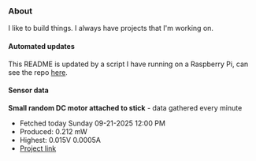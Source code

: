 ### About
I like to build things. I always have projects that I'm working on.

#### Automated updates
This README is updated by a script I have running on a Raspberry Pi, can see the repo [here](https://github.com/jdc-cunningham/raspi-git-repo-updater).

#### Sensor data


**Small random DC motor attached to stick** - data gathered every minute
- Fetched today Sunday 09-21-2025 12:00 PM
- Produced: 0.212 mW
- Highest: 0.015V 0.0005A
- [Project link](https://github.com/jdc-cunningham/turbine-raspi)